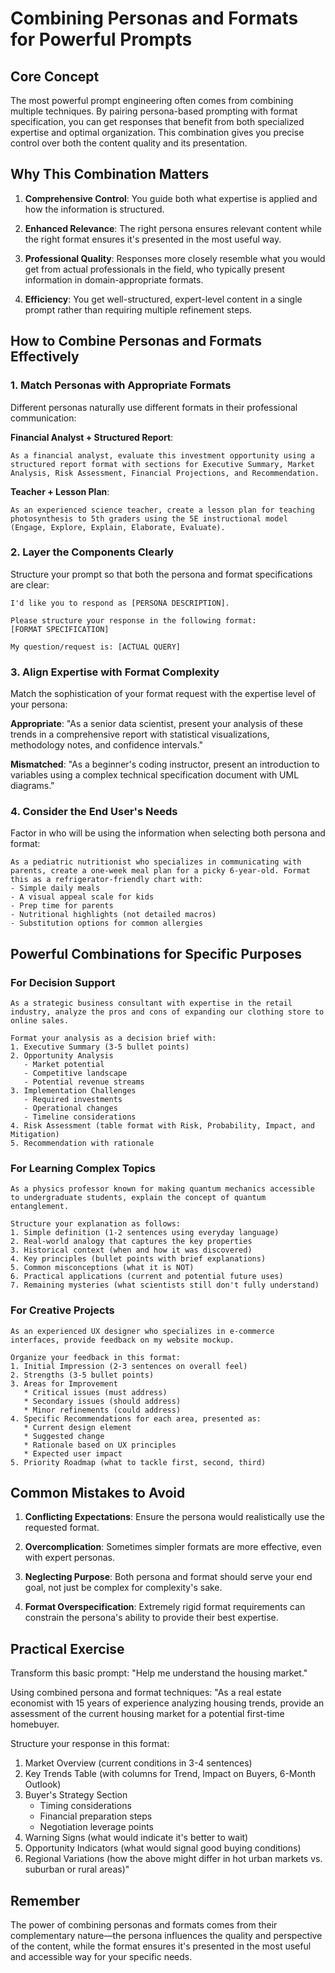 # Combining Personas and Formats for Powerful Prompts

## Core Concept

The most powerful prompt engineering often comes from combining multiple techniques. By pairing persona-based prompting with format specification, you can get responses that benefit from both specialized expertise and optimal organization. This combination gives you precise control over both the content quality and its presentation.

## Why This Combination Matters

1. **Comprehensive Control**: You guide both what expertise is applied and how the information is structured.

2. **Enhanced Relevance**: The right persona ensures relevant content while the right format ensures it's presented in the most useful way.

3. **Professional Quality**: Responses more closely resemble what you would get from actual professionals in the field, who typically present information in domain-appropriate formats.

4. **Efficiency**: You get well-structured, expert-level content in a single prompt rather than requiring multiple refinement steps.

## How to Combine Personas and Formats Effectively

### 1. Match Personas with Appropriate Formats

Different personas naturally use different formats in their professional communication:

**Financial Analyst + Structured Report**:
```
As a financial analyst, evaluate this investment opportunity using a structured report format with sections for Executive Summary, Market Analysis, Risk Assessment, Financial Projections, and Recommendation.
```

**Teacher + Lesson Plan**:
```
As an experienced science teacher, create a lesson plan for teaching photosynthesis to 5th graders using the 5E instructional model (Engage, Explore, Explain, Elaborate, Evaluate).
```

### 2. Layer the Components Clearly

Structure your prompt so that both the persona and format specifications are clear:

```
I'd like you to respond as [PERSONA DESCRIPTION].

Please structure your response in the following format:
[FORMAT SPECIFICATION]

My question/request is: [ACTUAL QUERY]
```

### 3. Align Expertise with Format Complexity

Match the sophistication of your format request with the expertise level of your persona:

**Appropriate**: "As a senior data scientist, present your analysis of these trends in a comprehensive report with statistical visualizations, methodology notes, and confidence intervals."

**Mismatched**: "As a beginner's coding instructor, present an introduction to variables using a complex technical specification document with UML diagrams."

### 4. Consider the End User's Needs

Factor in who will be using the information when selecting both persona and format:

```
As a pediatric nutritionist who specializes in communicating with parents, create a one-week meal plan for a picky 6-year-old. Format this as a refrigerator-friendly chart with:
- Simple daily meals
- A visual appeal scale for kids
- Prep time for parents
- Nutritional highlights (not detailed macros)
- Substitution options for common allergies
```

## Powerful Combinations for Specific Purposes

### For Decision Support

```
As a strategic business consultant with expertise in the retail industry, analyze the pros and cons of expanding our clothing store to online sales.

Format your analysis as a decision brief with:
1. Executive Summary (3-5 bullet points)
2. Opportunity Analysis
   - Market potential
   - Competitive landscape
   - Potential revenue streams
3. Implementation Challenges
   - Required investments
   - Operational changes
   - Timeline considerations
4. Risk Assessment (table format with Risk, Probability, Impact, and Mitigation)
5. Recommendation with rationale
```

### For Learning Complex Topics

```
As a physics professor known for making quantum mechanics accessible to undergraduate students, explain the concept of quantum entanglement.

Structure your explanation as follows:
1. Simple definition (1-2 sentences using everyday language)
2. Real-world analogy that captures the key properties
3. Historical context (when and how it was discovered)
4. Key principles (bullet points with brief explanations)
5. Common misconceptions (what it is NOT)
6. Practical applications (current and potential future uses)
7. Remaining mysteries (what scientists still don't fully understand)
```

### For Creative Projects

```
As an experienced UX designer who specializes in e-commerce interfaces, provide feedback on my website mockup.

Organize your feedback in this format:
1. Initial Impression (2-3 sentences on overall feel)
2. Strengths (3-5 bullet points)
3. Areas for Improvement
   * Critical issues (must address)
   * Secondary issues (should address)
   * Minor refinements (could address)
4. Specific Recommendations for each area, presented as:
   * Current design element
   * Suggested change
   * Rationale based on UX principles
   * Expected user impact
5. Priority Roadmap (what to tackle first, second, third)
```

## Common Mistakes to Avoid

1. **Conflicting Expectations**: Ensure the persona would realistically use the requested format.

2. **Overcomplication**: Sometimes simpler formats are more effective, even with expert personas.

3. **Neglecting Purpose**: Both persona and format should serve your end goal, not just be complex for complexity's sake.

4. **Format Overspecification**: Extremely rigid format requirements can constrain the persona's ability to provide their best expertise.

## Practical Exercise

Transform this basic prompt:
"Help me understand the housing market."

Using combined persona and format techniques:
"As a real estate economist with 15 years of experience analyzing housing trends, provide an assessment of the current housing market for a potential first-time homebuyer.

Structure your response in this format:
1. Market Overview (current conditions in 3-4 sentences)
2. Key Trends Table (with columns for Trend, Impact on Buyers, 6-Month Outlook)
3. Buyer's Strategy Section
   * Timing considerations
   * Financial preparation steps
   * Negotiation leverage points
4. Warning Signs (what would indicate it's better to wait)
5. Opportunity Indicators (what would signal good buying conditions)
6. Regional Variations (how the above might differ in hot urban markets vs. suburban or rural areas)"

## Remember

The power of combining personas and formats comes from their complementary nature—the persona influences the quality and perspective of the content, while the format ensures it's presented in the most useful and accessible way for your specific needs.
